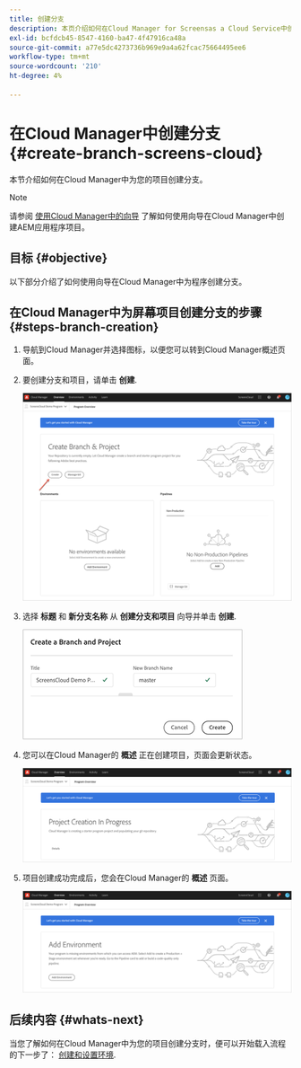 ```yaml
---
title: 创建分支
description: 本页介绍如何在Cloud Manager for Screensas a Cloud Service中创建分支。
exl-id: bcfdcb45-8547-4160-ba47-4f47916ca48a
source-git-commit: a77e5dc4273736b969e9a4a62fcac75664495ee6
workflow-type: tm+mt
source-wordcount: '210'
ht-degree: 4%

---
```


# 在Cloud Manager中创建分支 {#create-branch-screens-cloud}

本节介绍如何在Cloud Manager中为您的项目创建分支。

>[!NOTE]
>请参阅 [使用Cloud Manager中的向导](https://experienceleague.adobe.com/docs/experience-manager-cloud-service/content/implementing/using-cloud-manager/create-application-project/using-the-wizard.html) 了解如何使用向导在Cloud Manager中创建AEM应用程序项目。

## 目标 {#objective}

以下部分介绍了如何使用向导在Cloud Manager中为程序创建分支。

## 在Cloud Manager中为屏幕项目创建分支的步骤 {#steps-branch-creation}

1. 导航到Cloud Manager并选择图标，以便您可以转到Cloud Manager概述页面。

1. 要创建分支和项目，请单击 **创建**.

   ![图像](/help/screens-cloud/assets/onboarding/create-branch1.png)

1. 选择 **标题** 和 **新分支名称** 从 **创建分支和项目** 向导并单击 **创建**.

   ![图像](/help/screens-cloud/assets/onboarding/create-branch2.png)

1. 您可以在Cloud Manager的 **概述** 正在创建项目，页面会更新状态。

   ![图像](/help/screens-cloud/assets/onboarding/create-branch3.png)

1. 项目创建成功完成后，您会在Cloud Manager的 **概述** 页面。

   ![图像](/help/screens-cloud/assets/onboarding/create-branch4.png)

## 后续内容 {#whats-next}

当您了解如何在Cloud Manager中为您的项目创建分支时，便可以开始载入流程的下一步了： [创建和设置环境](/help/screens-cloud/onboarding-screens-cloud/creating-an-environment.md).
